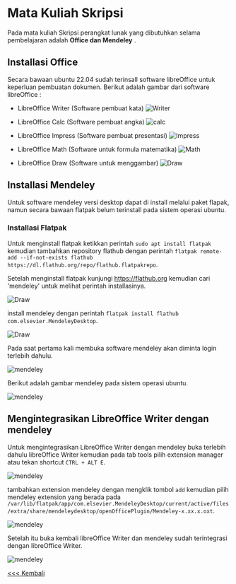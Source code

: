 # Mata Kuliah Skripsi
Pada mata kuliah Skripsi perangkat lunak yang dibutuhkan selama pembelajaran adalah **Office dan Mendeley** .

## Installasi Office
Secara bawaan ubuntu 22.04 sudah terinsall software libreOffice untuk keperluan pembuatan dokumen. Berikut adalah gambar dari software libreOffice :
- LibreOffice Writer (Software pembuat kata)
![Writer](img/img_1.png)

- LibreOffice Calc (Software pembuat angka)
![calc](img/img_2.png)

- LibreOffice Impress (Software pembuat presentasi)
![Impress](img/img_3.png)
 
 - LibreOffice Math (Software untuk formula matematika)
![Math](img/img_4.png)

 - LibreOffice Draw (Software untuk menggambar)
![Draw](img/img_5.png)

## Installasi Mendeley
Untuk software mendeley versi desktop dapat di install melalui paket flapak, namun secara bawaan flatpak belum terinstall pada sistem operasi ubuntu.

### Installasi Flatpak
Untuk menginstall flatpak ketikkan perintah `sudo apt install flatpak` kemudian tambahkan repository flathub dengan perintah `flatpak remote-add --if-not-exists flathub https://dl.flathub.org/repo/flathub.flatpakrepo`.

Setelah menginstall flatpak kunjungi https://flathub.org kemudian cari 'mendeley' untuk melihat perintah installasinya.

![Draw](img/img_6.png)

install mendeley dengan perintah `flatpak install flathub com.elsevier.MendeleyDesktop`. 

![Draw](img/img_7.png)


Pada saat pertama kali membuka software mendeley akan diminta login terlebih dahulu.

![mendeley](img/img_8.png)

Berikut adalah gambar mendeley pada sistem operasi ubuntu.

![mendeley](img/img_9.png)

## Mengintegrasikan LibreOffice Writer dengan mendeley
Untuk mengintegrasikan LibreOffice Writer dengan mendeley buka terlebih dahulu libreOffice Writer kemudian pada tab tools pilih extension manager atau tekan shortcut `CTRL + ALT E`.

![mendeley](img/img_10.png)

tambahkan extension mendeley dengan mengklik tombol `add` kemudian pilih mendeley extension yang berada pada `/var/lib/flatpak/app/com.elsevier.MendeleyDesktop/current/active/files/extra/share/mendeleydesktop/openOfficePlugin/Mendeley-x.xx.x.oxt`.

![mendeley](img/img_11.png)

Setelah itu buka kembali libreOffice Writer dan mendeley sudah terintegrasi dengan libreOffice Writer.

![mendeley](img/img_12.png)


[<<< Kembali](../../README.md)
